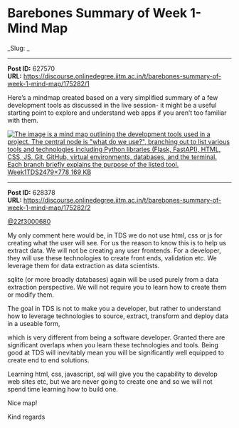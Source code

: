 # Barebones Summary of Week 1- Mind Map
_Slug: _

---
**Post ID:** 627570  
**URL:** https://discourse.onlinedegree.iitm.ac.in/t/barebones-summary-of-week-1-mind-map/175282/1  

Here’s a mindmap created based on a very simplified summary of a few development tools as discussed in the live session- it might be a useful starting point to explore and understand web apps if you aren’t too familiar with them.


[![The image is a mind map outlining the development tools used in a project.  The central node is "what do we use?", branching out to list various tools and technologies including Python libraries (Flask, FastAPI), HTML, CSS, JS, Git, GitHub, virtual environments, databases, and the terminal.  Each branch briefly explains the purpose of the listed tool.
](https://europe1.discourse-cdn.com/flex013/uploads/iitm/optimized/3X/0/a/0a9024b03a0e3faed98d14cf494ee60d6b64230d_2_690x216.png)Week1TDS2479×778 169 KB](https://europe1.discourse-cdn.com/flex013/uploads/iitm/original/3X/0/a/0a9024b03a0e3faed98d14cf494ee60d6b64230d.png)

---
**Post ID:** 628378  
**URL:** https://discourse.onlinedegree.iitm.ac.in/t/barebones-summary-of-week-1-mind-map/175282/2  

[@22f3000680](/u/22f3000680)


My only comment here would be, in TDS we do not use html, css  or js for creating what the user will see. For us the reason to know this is to help us extract data. We will not be creating any user frontends. For a developer, they will use these technologies to create front ends, validation etc. We leverage them for data extraction as data scientists.


sqlite (or more broadly databases) again will be used purely from a data extraction perspective. We will not require you to learn how to create them or modify them.


The goal in TDS is not to make you a developer, but rather to understand how to leverage technologies to source, extract, transform and deploy data in a useable form,


which is very different from being a software developer. Granted there are significant overlaps when you learn these technologies and tools. Being good at TDS will inevitably mean you will be significantly well equipped to create end to end solutions.


Learning html, css, javascript, sql will give you the capability to develop web sites etc, but we are never going to create one and so we will not spend time learning how to build one.


Nice map!


Kind regards

